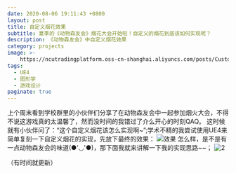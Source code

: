 ```yaml
---
date: 2020-08-06 19:11:43 +0800
layout: post
title: 自定义烟花效果
subtitle: 夏季的《动物森友会》烟花大会开始啦！自定义的烟花到底该如何实现呢？
description: 《动物森友会》中自定义烟花效果
category: projects
image: >-
    https://ncutradingplatform.oss-cn-shanghai.aliyuncs.com/posts/CustomFireworksBG.png
tags:
  - UE4
  - 图形学
  - 游戏设计
paginate: true
---
```

上个周末看到学校群里的小伙伴们分享了在动物森友会中一起参加烟火大会，不得不说这游戏真的太温馨了，然而没时间的我错过了介么开心的时刻QAQ。
这时候就有小伙伴问了：“这个自定义烟花该怎么实现啊~”;学术不精的我尝试使用UE4来简单复刻一下自定义烟花的实现，先放下最终的效果：
![效果](https://ncutradingplatform.oss-cn-shanghai.aliyuncs.com/posts/FireworkDemo.gif)
怎么样，是不是有一点动物森友会的味道(●'◡'●)，那下面我就来讲解一下我的实现思路~~；
![2](https://ncutradingplatform.oss-cn-shanghai.aliyuncs.com/posts/firework_Material_BP.png)

（有时间就更新）